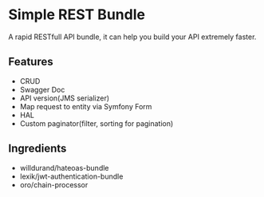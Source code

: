 Simple REST Bundle
===============
A rapid RESTfull API bundle, it can help you build your API extremely faster.

## Features

* CRUD
* Swagger Doc
* API version(JMS serializer)
* Map request to entity via Symfony Form
* HAL
* Custom paginator(filter, sorting for pagination)

## Ingredients

* willdurand/hateoas-bundle
* lexik/jwt-authentication-bundle
* oro/chain-processor
